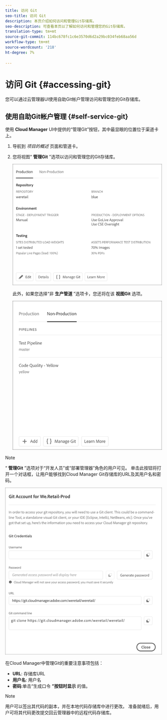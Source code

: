 ```yaml
---
title: 访问 Git
seo-title: 访问 Git
description: 本页介绍如何访问和管理Git存储库。
seo-description: 可查看本页以了解如何访问和管理您的Git存储库。
translation-type: tm+mt
source-git-commit: 114bc678fc1c6e3570d6d2a29bc034feb68aa56d
workflow-type: tm+mt
source-wordcount: '218'
ht-degree: 7%

---
```



# 访问 Git {#accessing-git}

您可以通过云管理器UI使用自助Git帐户管理访问和管理您的Git存储库。

## 使用自助Git帐户管理 {#self-service-git}

使用 **Cloud Manager** UI中提供的“管理Git”按钮，其中最显眼的位置位于渠道卡上。

1. 导航到 *项目的概述* 页面和管道卡。

1. 您将视图“ **管理Git** ”选项以访问和管理您的Git存储库。

   ![](assets/manage-git1.png)

   此外，如果您选择“非 **生产管道** ”选项卡，您还将在该 **视图Git** 选项。

   ![](assets/manage-git-new2.png)

>[!NOTE]
>“ **管理Git** ”选项对于“开发人员”或“部署管理器”角色的用户可见。 单击此按钮将打开一个对话框，让用户能够找到Cloud Manager Git存储库的URL及其用户名和密码。

![](assets/manage-git3.png)

在Cloud Manager中管理Git的重要注意事项包括：

* **URL**: 存储库URL
* **用户名**: 用户名
* **密码**:单击“生成口令 **”按钮时显示** 的值。


>[!NOTE]
>
>用户可以签出其代码的副本，并在本地代码存储库中进行更改。 准备就绪后，用户可将其代码更改提交回云管理器中的远程代码存储库。

